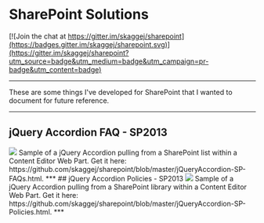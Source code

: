 # SharePoint Solutions

[![Join the chat at https://gitter.im/skaggej/sharepoint](https://badges.gitter.im/skaggej/sharepoint.svg)](https://gitter.im/skaggej/sharepoint?utm_source=badge&utm_medium=badge&utm_campaign=pr-badge&utm_content=badge)
***
These are some things I've developed for SharePoint that I wanted to document for future reference.
***  
## jQuery Accordion FAQ - SP2013
<img src="https://github.com/skaggej/sharepoint/blob/master/screenshots/jQueryAccordion-SP-FAQs-1.png" />  
Sample of a jQuery Accordion pulling from a SharePoint list within a Content Editor Web Part.  
Get it here:  https://github.com/skaggej/sharepoint/blob/master/jQueryAccordion-SP-FAQs.html.  
***
## jQuery Accordion Policies - SP2013
<img src="https://github.com/skaggej/sharepoint/blob/master/screenshots/jQueryAccordion-SP-Policies-1.png" />  
Sample of a jQuery Accordion pulling from a SharePoint library within a Content Editor Web Part.  
Get it here:  https://github.com/skaggej/sharepoint/blob/master/jQueryAccordion-SP-Policies.html.  
***
